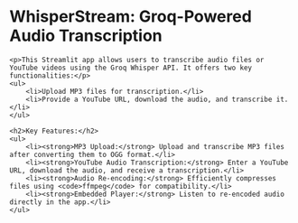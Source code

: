 <!DOCTYPE html>
<html lang="en">
<head>
    <meta charset="UTF-8">
    <meta name="viewport" content="width=device-width, initial-scale=1.0">
    <title>WhisperStream: Groq-Powered Audio Transcription</title>
</head>
<body>
    <h1>WhisperStream: Groq-Powered Audio Transcription</h1>
    
    <p>This Streamlit app allows users to transcribe audio files or YouTube videos using the Groq Whisper API. It offers two key functionalities:</p>
    <ul>
        <li>Upload MP3 files for transcription.</li>
        <li>Provide a YouTube URL, download the audio, and transcribe it.</li>
    </ul>
    
    <h2>Key Features:</h2>
    <ul>
        <li><strong>MP3 Upload:</strong> Upload and transcribe MP3 files after converting them to OGG format.</li>
        <li><strong>YouTube Audio Transcription:</strong> Enter a YouTube URL, download the audio, and receive a transcription.</li>
        <li><strong>Audio Re-encoding:</strong> Efficiently compresses files using <code>ffmpeg</code> for compatibility.</li>
        <li><strong>Embedded Player:</strong> Listen to re-encoded audio directly in the app.</li>
    </ul>
</body>
</html>

